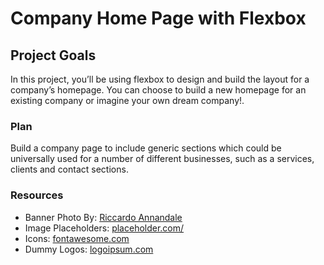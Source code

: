 # Company Home Page with Flexbox

## Project Goals

In this project, you’ll be using flexbox to design and build the layout for a company’s homepage. You can choose to build a new homepage for an existing company or imagine your own dream company!.

### Plan

Build a company page to include generic sections which could be universally used for a number of different businesses, such as a services, clients and contact sections.

### Resources
  
* Banner Photo By: [Riccardo Annandale](https://unsplash.com/@pavement_special)
* Image Placeholders: [placeholder.com/](https://placeholder.com/)
* Icons: [fontawesome.com](https://fontawesome.com/)
* Dummy Logos: [logoipsum.com](https://logoipsum.com/)